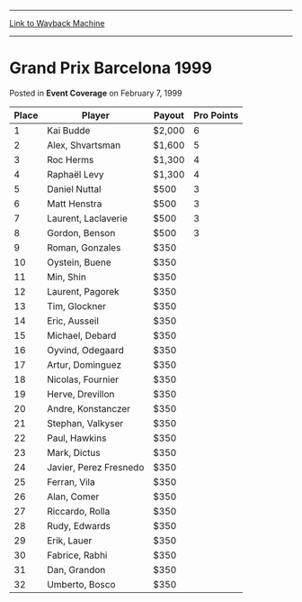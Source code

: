 
---
[Link to Wayback Machine](https://web.archive.org/web/20160303190544/http://magic.wizards.com/en/events/coverage/gpbar99)

[_metadata_:description]:- "Place Player  Payout Pro Points 1 Kai Budde       $2,000  6 2 Alex, Shvartsman     $1,600  5 3 Roc Herms       $1,300  4 4 Raphaël Levy      $1,300  4 5"
[_metadata_:generator]:- "Drupal 7 (http://drupal.org)"
[_metadata_:node]:- "940111"
[_metadata_:publish_date]:- "1999-02-07"
[_metadata_:source]:- "div-main-content"
[_metadata_:title]:- "Grand Prix Barcelona 1999"
[_metadata_:wayback_capture_timestamp]:- "2016-03-03 19:05:44"
[_metadata_:wayback_raw_url]:- "https://web.archive.org/web/20160303190544id_/http://magic.wizards.com/en/events/coverage/gpbar99"
[_metadata_:wayback_url]:- "http://magic.wizards.com/en/events/coverage/gpbar99"
---


Grand Prix Barcelona 1999
=========================



 Posted in **Event Coverage**
 on February 7, 1999 












| Place  |  Player |  Payout |  Pro Points |
| --- | --- | --- | --- |
|  1 |  Kai Budde  |  $2,000 |  6 |
|  2 |  Alex, Shvartsman  |  $1,600 |  5 |
|  3 |  Roc Herms  |  $1,300  |  4 |
|  4 |  Raphaël Levy  |  $1,300  |  4 |
|  5 |  Daniel Nuttal  |  $500  |  3 |
|  6 |  Matt Henstra  |  $500  |  3 |
|  7  |  Laurent, Laclaverie  |  $500 |  3 |
|  8  |  Gordon, Benson  |  $500  |  3 |
|  9  |  Roman, Gonzales  |  $350 |  |
|  10  |  Oystein, Buene  |  $350 |  |
|  11 |  Min, Shin | $350 |  |
|  12 |  Laurent, Pagorek  |  $350 |  |
|  13 |  Tim, Glockner  |  $350 |  |
|  14 |  Eric, Ausseil  |  $350 |  |
|  15 |  Michael, Debard  |  $350 |  |
|  16 |  Oyvind, Odegaard  |  $350 |  |
|  17 |  Artur, Dominguez  |  $350 |  |
|  18 |  Nicolas, Fournier  |  $350 |  |
|  19 |  Herve, Drevillon  |  $350 |  |
|  20 |  Andre, Konstanczer  |  $350 |  |
|  21 |  Stephan, Valkyser  |  $350 |  |
|  22 |  Paul, Hawkins  |  $350 |  |
|  23 |  Mark, Dictus  |  $350 |  |
|  24 |  Javier, Perez Fresnedo  |  $350 |  |
|  25 |  Ferran, Vila  |  $350 |  |
|  26 |  Alan, Comer  |  $350 |  |
|  27 |  Riccardo, Rolla  |  $350 |  |
|  28 |  Rudy, Edwards  |  $350 |  |
|  29 |  Erik, Lauer  |  $350 |  |
|  30 |  Fabrice, Rabhi  |  $350 |  |
|  31 |  Dan, Grandon  |  $350 |  |
|  32 |  Umberto, Bosco  |  $350 |  |







